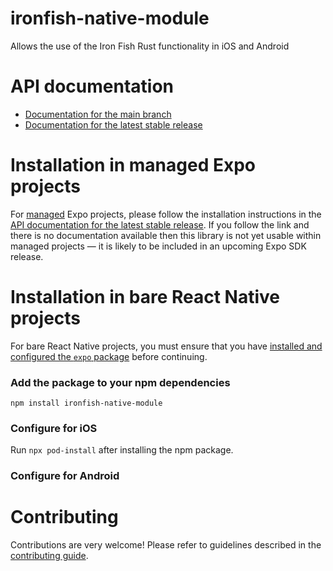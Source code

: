 # ironfish-native-module

Allows the use of the Iron Fish Rust functionality in iOS and Android

# API documentation

- [Documentation for the main branch](https://github.com/expo/expo/blob/main/docs/pages/versions/unversioned/sdk/ironfish-native-module.md)
- [Documentation for the latest stable release](https://docs.expo.dev/versions/latest/sdk/ironfish-native-module/)

# Installation in managed Expo projects

For [managed](https://docs.expo.dev/archive/managed-vs-bare/) Expo projects, please follow the installation instructions in the [API documentation for the latest stable release](#api-documentation). If you follow the link and there is no documentation available then this library is not yet usable within managed projects &mdash; it is likely to be included in an upcoming Expo SDK release.

# Installation in bare React Native projects

For bare React Native projects, you must ensure that you have [installed and configured the `expo` package](https://docs.expo.dev/bare/installing-expo-modules/) before continuing.

### Add the package to your npm dependencies

```
npm install ironfish-native-module
```

### Configure for iOS

Run `npx pod-install` after installing the npm package.


### Configure for Android



# Contributing

Contributions are very welcome! Please refer to guidelines described in the [contributing guide]( https://github.com/expo/expo#contributing).
